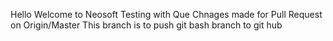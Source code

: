 Hello Welcome to Neosoft
Testing with Que 
Chnages made for Pull Request on Origin/Master
This branch is to push git bash branch to git hub

